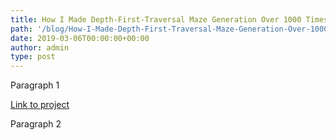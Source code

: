```yaml
---
title: How I Made Depth-First-Traversal Maze Generation Over 1000 Times Faster.
path: '/blog/How-I-Made-Depth-First-Traversal-Maze-Generation-Over-1000/'
date: 2019-03-06T00:00:00+00:00
author: admin
type: post
---
```


<!--- All of the above frontmatter fields are mandatory -->

Paragraph 1

[Link to project](/projects/view?id=5)

Paragraph 2